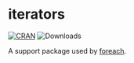 # iterators

[![CRAN](https://www.r-pkg.org/badges/version/iterators)](https://cran.r-project.org/package=iterators)
![Downloads](https://cranlogs.r-pkg.org/badges/iterators)

A support package used by [foreach](https://github.com/RevolutionAnalytics/foreach).


